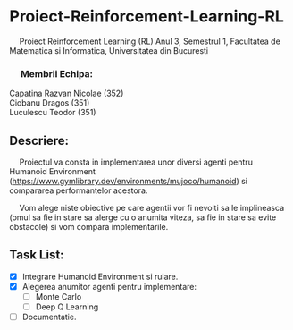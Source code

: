 # Proiect-Reinforcement-Learning-RL
&emsp; Proiect Reinforcement Learning (RL) Anul 3, Semestrul 1, Facultatea de Matematica si Informatica, Universitatea din Bucuresti

### &emsp; Membrii Echipa: <br/>
Capatina Razvan Nicolae ($352$) <br/>
Ciobanu Dragos ($351$) <br/>
Luculescu Teodor ($351$) <br/>

## Descriere:
&emsp; Proiectul va consta in implementarea
unor diversi agenti pentru Humanoid Environment (https://www.gymlibrary.dev/environments/mujoco/humanoid)
si compararea performantelor acestora.

&emsp; Vom alege niste obiective pe care agentii vor fi nevoiti sa le implineasca
(omul sa fie in stare sa alerge cu o anumita viteza, sa fie in stare sa evite obstacole)
si vom compara implementarile.

## Task List:
* [x] Integrare Humanoid Environment si rulare.
* [x] Alegerea anumitor agenti pentru implementare:
    * [ ] Monte Carlo
    * [ ] Deep Q Learning 
* [ ] Documentatie.

<br/>
<br/>
<br/>
